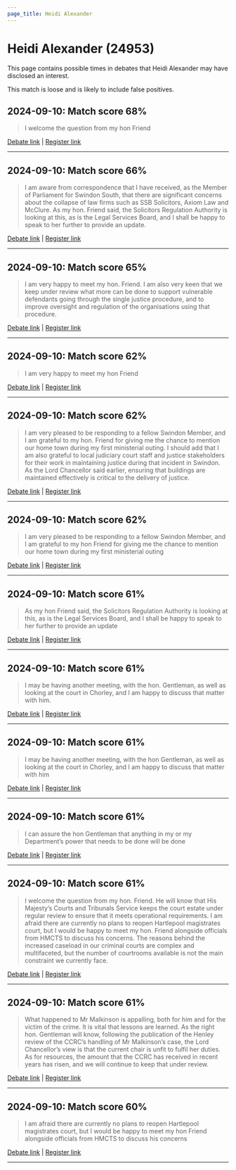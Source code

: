 ```yaml
---
page_title: Heidi Alexander
---
```


# Heidi Alexander  (24953)

This page contains possible times in debates that Heidi Alexander may have disclosed an interest.

This match is loose and is likely to include false positives. 



## 2024-09-10: Match score 68%

>I welcome the question from my hon Friend

[Debate link](https://www.theyworkforyou.com/debates/?id=2024-09-10a.686.7) | [Register link](https://www.theyworkforyou.com/mp/24953/register)


---



## 2024-09-10: Match score 66%

>I am aware from correspondence that I have received, as the Member of Parliament for Swindon South, that there are significant concerns about the collapse of law firms such as SSB Solicitors, Axiom Law and McClure. As my hon. Friend said, the Solicitors Regulation Authority is looking at this, as is the Legal Services Board, and I shall be happy to speak to her further to provide an update.

[Debate link](https://www.theyworkforyou.com/debates/?id=2024-09-10a.694.5) | [Register link](https://www.theyworkforyou.com/mp/24953/register)


---



## 2024-09-10: Match score 65%

>I am very happy to meet my hon. Friend. I am also very keen that we keep under review what more can be done to support vulnerable defendants going through the single justice procedure, and to improve oversight and regulation of the organisations using that procedure.

[Debate link](https://www.theyworkforyou.com/debates/?id=2024-09-10a.693.5) | [Register link](https://www.theyworkforyou.com/mp/24953/register)


---



## 2024-09-10: Match score 62%

>I am very happy to meet my hon Friend

[Debate link](https://www.theyworkforyou.com/debates/?id=2024-09-10a.693.5) | [Register link](https://www.theyworkforyou.com/mp/24953/register)


---



## 2024-09-10: Match score 62%

>I am very pleased to be responding to a fellow Swindon Member, and I am grateful to my hon. Friend for giving me the chance to mention our home town during my first ministerial outing. I should add that I am also grateful to local judiciary court staff and justice stakeholders for their work in maintaining justice during that incident in Swindon. As the Lord Chancellor said earlier, ensuring that buildings are maintained effectively is critical to the delivery of justice.

[Debate link](https://www.theyworkforyou.com/debates/?id=2024-09-10a.695.2) | [Register link](https://www.theyworkforyou.com/mp/24953/register)


---



## 2024-09-10: Match score 62%

>I am very pleased to be responding to a fellow Swindon Member, and I am grateful to my hon Friend for giving me the chance to mention our home town during my first ministerial outing

[Debate link](https://www.theyworkforyou.com/debates/?id=2024-09-10a.695.2) | [Register link](https://www.theyworkforyou.com/mp/24953/register)


---



## 2024-09-10: Match score 61%

>As my hon Friend said, the Solicitors Regulation Authority is looking at this, as is the Legal Services Board, and I shall be happy to speak to her further to provide an update

[Debate link](https://www.theyworkforyou.com/debates/?id=2024-09-10a.694.5) | [Register link](https://www.theyworkforyou.com/mp/24953/register)


---



## 2024-09-10: Match score 61%

>I may be having another meeting, with the hon. Gentleman, as well as looking at the court in Chorley, and I am happy to discuss that matter with him.

[Debate link](https://www.theyworkforyou.com/debates/?id=2024-09-10a.687.1) | [Register link](https://www.theyworkforyou.com/mp/24953/register)


---



## 2024-09-10: Match score 61%

>I may be having another meeting, with the hon Gentleman, as well as looking at the court in Chorley, and I am happy to discuss that matter with him

[Debate link](https://www.theyworkforyou.com/debates/?id=2024-09-10a.687.1) | [Register link](https://www.theyworkforyou.com/mp/24953/register)


---



## 2024-09-10: Match score 61%

>I can assure the hon Gentleman that anything in my or my Department’s power that needs to be done will be done

[Debate link](https://www.theyworkforyou.com/debates/?id=2024-09-10a.689.1) | [Register link](https://www.theyworkforyou.com/mp/24953/register)


---



## 2024-09-10: Match score 61%

>I welcome the question from my hon. Friend. He will know that His Majesty’s Courts and Tribunals Service keeps the court estate under regular review to ensure that it meets operational requirements. I am afraid there are currently no plans to reopen Hartlepool magistrates court, but I would be happy to meet my hon. Friend alongside officials from HMCTS to discuss his concerns. The reasons behind the increased caseload in our criminal courts are complex and multifaceted, but the number of courtrooms available is not the main constraint we currently face.

[Debate link](https://www.theyworkforyou.com/debates/?id=2024-09-10a.686.7) | [Register link](https://www.theyworkforyou.com/mp/24953/register)


---



## 2024-09-10: Match score 61%

>What happened to Mr Malkinson is appalling, both for him and for the victim of the crime. It is vital that lessons are learned. As the right hon. Gentleman will know, following the publication of the Henley review of the CCRC’s handling of Mr Malkinson’s case, the Lord Chancellor’s view is that the current chair is unfit to fulfil her duties. As for resources, the amount that the CCRC has received in recent years has risen, and we will continue to keep that under review.

[Debate link](https://www.theyworkforyou.com/debates/?id=2024-09-10a.695.0) | [Register link](https://www.theyworkforyou.com/mp/24953/register)


---



## 2024-09-10: Match score 60%

>I am afraid there are currently no plans to reopen Hartlepool magistrates court, but I would be happy to meet my hon Friend alongside officials from HMCTS to discuss his concerns

[Debate link](https://www.theyworkforyou.com/debates/?id=2024-09-10a.686.7) | [Register link](https://www.theyworkforyou.com/mp/24953/register)


---

